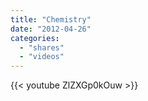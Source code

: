 ```yaml
---
title: "Chemistry"
date: "2012-04-26"
categories:
  - "shares"
  - "videos"
---
```


{{< youtube ZlZXGp0kOuw >}}
